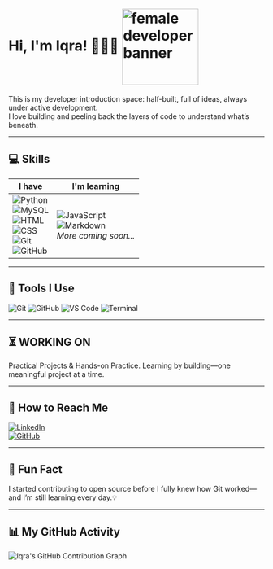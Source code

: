 # Hi, I'm Iqra! 🙋🏻‍♀️ <img src="https://media.giphy.com/media/L1R1tvI9svkIWwpVYr/giphy.gif" alt="female developer banner" width="150" style="vertical-align: middle;" />

This is my developer introduction space: half-built, full of ideas, always under active development.  
I love building and peeling back the layers of code to understand what’s beneath.

---

## 💻 Skills

| **I have** | **I'm learning** |
|------------|------------------|
| ![Python](https://img.shields.io/badge/Python-3776AB?style=for-the-badge&logo=python&logoColor=white)<br>![MySQL](https://img.shields.io/badge/MySQL-005C84?style=for-the-badge&logo=mysql&logoColor=white)<br>![HTML](https://img.shields.io/badge/HTML-E34F26?style=for-the-badge&logo=html5&logoColor=white)<br>![CSS](https://img.shields.io/badge/CSS-1572B6?style=for-the-badge&logo=css3&logoColor=white)<br>![Git](https://img.shields.io/badge/Git-F05032?style=for-the-badge&logo=git&logoColor=white)<br>![GitHub](https://img.shields.io/badge/GitHub-181717?style=for-the-badge&logo=github&logoColor=white) | ![JavaScript](https://img.shields.io/badge/JavaScript-F7DF1E?style=for-the-badge&logo=javascript&logoColor=black)<br>![Markdown](https://img.shields.io/badge/Markdown-000000?style=for-the-badge&logo=markdown&logoColor=white)<br>_More coming soon..._ |

---

## 📌 Tools I Use  
![Git](https://img.shields.io/badge/Git-F05032?style=for-the-badge&logo=git&logoColor=white)
![GitHub](https://img.shields.io/badge/GitHub-181717?style=for-the-badge&logo=github&logoColor=white)
![VS Code](https://img.shields.io/badge/VS_Code-007ACC?style=for-the-badge&logo=visual-studio-code&logoColor=white)
![Terminal](https://img.shields.io/badge/Terminal-000000?style=for-the-badge&logo=windows-terminal&logoColor=white)

---

## ⏳ WORKING ON
Practical Projects & Hands-on Practice.
Learning by building—one meaningful project at a time.

---

## 📨 How to Reach Me  
[![LinkedIn](https://img.shields.io/badge/LinkedIn-blue?style=for-the-badge&logo=linkedin)](https://linkedin.com/in/iqra-khan-9690a1364)  
[![GitHub](https://img.shields.io/badge/GitHub-black?style=for-the-badge&logo=github)](https://github.com/iqra-codes)

---

## 🧩 Fun Fact  
I started contributing to open source before I fully knew how Git worked—and I’m still learning every day.💡

---

## 📊 My GitHub Activity
![Iqra's GitHub Contribution Graph](https://github-readme-activity-graph.vercel.app/graph?username=iqra-codes&theme=github-dark&hide_border=true)
